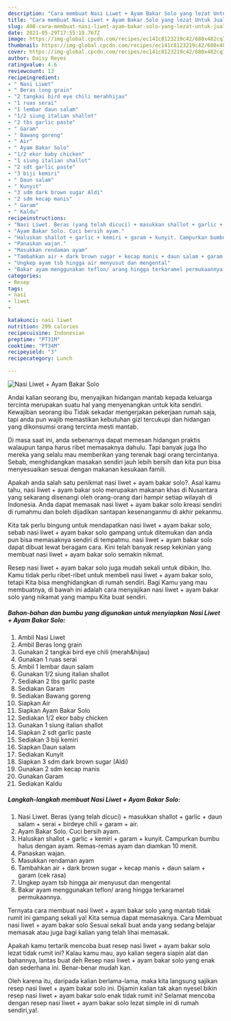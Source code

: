 ```yaml
---
description: "Cara membuat Nasi Liwet + Ayam Bakar Solo yang lezat Untuk Jualan"
title: "Cara membuat Nasi Liwet + Ayam Bakar Solo yang lezat Untuk Jualan"
slug: 408-cara-membuat-nasi-liwet-ayam-bakar-solo-yang-lezat-untuk-jualan
date: 2021-05-29T17:55:19.767Z
image: https://img-global.cpcdn.com/recipes/ec141c8123219c42/680x482cq70/nasi-liwet-ayam-bakar-solo-foto-resep-utama.jpg
thumbnail: https://img-global.cpcdn.com/recipes/ec141c8123219c42/680x482cq70/nasi-liwet-ayam-bakar-solo-foto-resep-utama.jpg
cover: https://img-global.cpcdn.com/recipes/ec141c8123219c42/680x482cq70/nasi-liwet-ayam-bakar-solo-foto-resep-utama.jpg
author: Daisy Reyes
ratingvalue: 4.6
reviewcount: 13
recipeingredient:
- " Nasi Liwet"
- " Beras long grain"
- "2 tangkai bird eye chili merahhijau"
- "1 ruas serai"
- "1 lembar daun salam"
- "1/2 siung italian shallot"
- "2 tbs garlic paste"
- " Garam"
- " Bawang goreng"
- " Air"
- " Ayam Bakar Solo"
- "1/2 ekor baby chicken"
- "1 siung italian shallot"
- "2 sdt garlic paste"
- "3 biji kemiri"
- " Daun salam"
- " Kunyit"
- "3 sdm dark brown sugar Aldi"
- "2 sdm kecap manis"
- " Garam"
- " Kaldu"
recipeinstructions:
- "Nasi Liwet. Beras (yang telah dicuci) + masukkan shallot + garlic + daun salam + serai + birdeye chili + garam + air."
- "Ayam Bakar Solo. Cuci bersih ayam."
- "Haluskan shallot + garlic + kemiri + garam + kunyit. Campurkan bumbu halus dengan ayam. Remas-remas ayam dan diamkan 10 menit."
- "Panaskan wajan."
- "Masukkan rendaman ayam"
- "Tambahkan air + dark brown sugar + kecap manis + daun salam + garam (cek rasa)"
- "Ungkep ayam tsb hingga air menyusut dan mengental"
- "Bakar ayam menggunakan teflon/ arang hingga terkaramel permukaannya."
categories:
- Resep
tags:
- nasi
- liwet
- 

katakunci: nasi liwet  
nutrition: 299 calories
recipecuisine: Indonesian
preptime: "PT31M"
cooktime: "PT34M"
recipeyield: "3"
recipecategory: Lunch

---
```



![Nasi Liwet + Ayam Bakar Solo](https://img-global.cpcdn.com/recipes/ec141c8123219c42/680x482cq70/nasi-liwet-ayam-bakar-solo-foto-resep-utama.jpg)

Andai kalian seorang ibu, menyajikan hidangan mantab kepada keluarga tercinta merupakan suatu hal yang menyenangkan untuk kita sendiri. Kewajiban seorang ibu Tidak sekadar mengerjakan pekerjaan rumah saja, tapi anda pun wajib memastikan kebutuhan gizi tercukupi dan hidangan yang dikonsumsi orang tercinta mesti mantab.

Di masa  saat ini, anda sebenarnya dapat memesan hidangan praktis walaupun tanpa harus ribet memasaknya dahulu. Tapi banyak juga lho mereka yang selalu mau memberikan yang terenak bagi orang tercintanya. Sebab, menghidangkan masakan sendiri jauh lebih bersih dan kita pun bisa menyesuaikan sesuai dengan makanan kesukaan famili. 



Apakah anda salah satu penikmat nasi liwet + ayam bakar solo?. Asal kamu tahu, nasi liwet + ayam bakar solo merupakan makanan khas di Nusantara yang sekarang disenangi oleh orang-orang dari hampir setiap wilayah di Indonesia. Anda dapat memasak nasi liwet + ayam bakar solo kreasi sendiri di rumahmu dan boleh dijadikan santapan kesenanganmu di akhir pekanmu.

Kita tak perlu bingung untuk mendapatkan nasi liwet + ayam bakar solo, sebab nasi liwet + ayam bakar solo gampang untuk ditemukan dan anda pun bisa memasaknya sendiri di tempatmu. nasi liwet + ayam bakar solo dapat dibuat lewat beragam cara. Kini telah banyak resep kekinian yang membuat nasi liwet + ayam bakar solo semakin nikmat.

Resep nasi liwet + ayam bakar solo juga mudah sekali untuk dibikin, lho. Kamu tidak perlu ribet-ribet untuk membeli nasi liwet + ayam bakar solo, tetapi Kita bisa menghidangkan di rumah sendiri. Bagi Kamu yang mau membuatnya, di bawah ini adalah cara menyajikan nasi liwet + ayam bakar solo yang nikamat yang mampu Kita buat sendiri.

<!--inarticleads1-->

##### Bahan-bahan dan bumbu yang digunakan untuk menyiapkan Nasi Liwet + Ayam Bakar Solo:

1. Ambil  Nasi Liwet
1. Ambil  Beras long grain
1. Gunakan 2 tangkai bird eye chili (merah&amp;hijau)
1. Gunakan 1 ruas serai
1. Ambil 1 lembar daun salam
1. Gunakan 1/2 siung italian shallot
1. Sediakan 2 tbs garlic paste
1. Sediakan  Garam
1. Sediakan  Bawang goreng
1. Siapkan  Air
1. Siapkan  Ayam Bakar Solo
1. Sediakan 1/2 ekor baby chicken
1. Gunakan 1 siung italian shallot
1. Siapkan 2 sdt garlic paste
1. Sediakan 3 biji kemiri
1. Siapkan  Daun salam
1. Sediakan  Kunyit
1. Siapkan 3 sdm dark brown sugar (Aldi)
1. Gunakan 2 sdm kecap manis
1. Gunakan  Garam
1. Sediakan  Kaldu




<!--inarticleads2-->

##### Langkah-langkah membuat Nasi Liwet + Ayam Bakar Solo:

1. Nasi Liwet. Beras (yang telah dicuci) + masukkan shallot + garlic + daun salam + serai + birdeye chili + garam + air.
1. Ayam Bakar Solo. Cuci bersih ayam.
1. Haluskan shallot + garlic + kemiri + garam + kunyit. Campurkan bumbu halus dengan ayam. Remas-remas ayam dan diamkan 10 menit.
1. Panaskan wajan.
1. Masukkan rendaman ayam
1. Tambahkan air + dark brown sugar + kecap manis + daun salam + garam (cek rasa)
1. Ungkep ayam tsb hingga air menyusut dan mengental
1. Bakar ayam menggunakan teflon/ arang hingga terkaramel permukaannya.




Ternyata cara membuat nasi liwet + ayam bakar solo yang mantab tidak rumit ini gampang sekali ya! Kita semua dapat memasaknya. Cara Membuat nasi liwet + ayam bakar solo Sesuai sekali buat anda yang sedang belajar memasak atau juga bagi kalian yang telah lihai memasak.

Apakah kamu tertarik mencoba buat resep nasi liwet + ayam bakar solo lezat tidak rumit ini? Kalau kamu mau, ayo kalian segera siapin alat dan bahannya, lantas buat deh Resep nasi liwet + ayam bakar solo yang enak dan sederhana ini. Benar-benar mudah kan. 

Oleh karena itu, daripada kalian berlama-lama, maka kita langsung sajikan resep nasi liwet + ayam bakar solo ini. Dijamin kalian tak akan nyesel bikin resep nasi liwet + ayam bakar solo enak tidak rumit ini! Selamat mencoba dengan resep nasi liwet + ayam bakar solo lezat simple ini di rumah sendiri,ya!.

